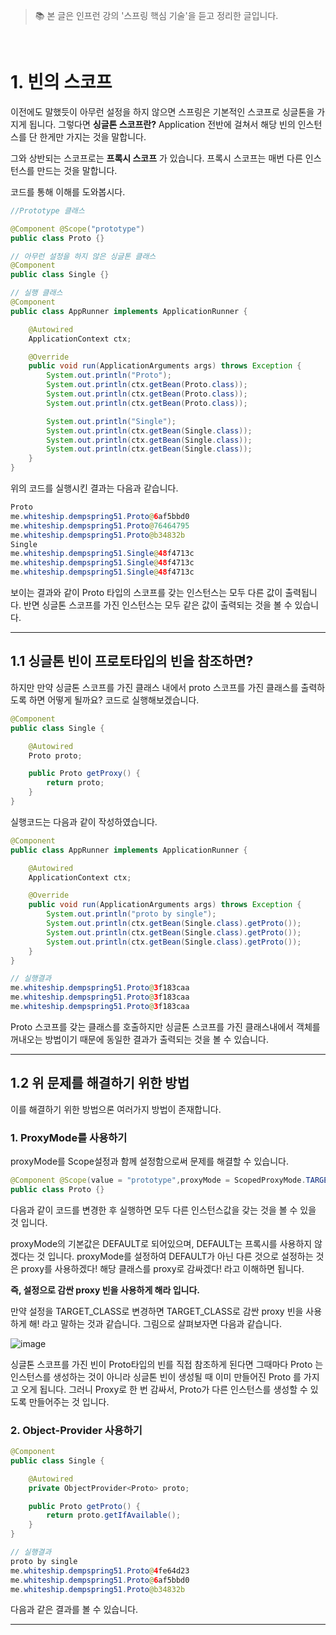 > 📚 본 글은 인프런 강의 '스프링 핵심 기술'을 듣고 정리한 글입니다. 

<br>

# **1. 빈의 스코프**

이전에도 말했듯이 아무런 설정을 하지 않으면 스프링은 기본적인 스코프로 싱글톤을 가지게 됩니다. 
그렇다면 **싱글톤 스코프란?** Application 전반에 걸쳐서 해당 빈의 인스턴스를 단 한게만 가지는 것을 말합니다. 

그와 상반되는 스코프로는 **프록시 스코프** 가 있습니다. 프록시 스코프는 매번 다른 인스턴스를 만드는 것을 말합니다. 

코드를 통해 이해를 도와봅시다. 
```java
//Prototype 클래스

@Component @Scope("prototype")
public class Proto {}

// 아무런 설정을 하지 않은 싱글톤 클래스 
@Component
public class Single {}

// 실행 클래스 
@Component
public class AppRunner implements ApplicationRunner {

    @Autowired
    ApplicationContext ctx;

    @Override
    public void run(ApplicationArguments args) throws Exception {
        System.out.println("Proto");
        System.out.println(ctx.getBean(Proto.class));
        System.out.println(ctx.getBean(Proto.class));
        System.out.println(ctx.getBean(Proto.class));

        System.out.println("Single");
        System.out.println(ctx.getBean(Single.class));
        System.out.println(ctx.getBean(Single.class));
        System.out.println(ctx.getBean(Single.class));
    }
}
```
위의 코드를 실행시킨 결과는 다음과 같습니다. 

```java
Proto
me.whiteship.dempspring51.Proto@6af5bbd0
me.whiteship.dempspring51.Proto@76464795
me.whiteship.dempspring51.Proto@b34832b
Single
me.whiteship.dempspring51.Single@48f4713c
me.whiteship.dempspring51.Single@48f4713c
me.whiteship.dempspring51.Single@48f4713c
```

보이는 결과와 같이 Proto 타입의 스코프를 갖는 인스턴스는 모두 다른 값이 출력됩니다. 반면 싱글톤 스코프를 가진 인스턴스는 모두 같은 값이 출력되는 것을 볼 수 있습니다. 

---
## **1.1 싱글톤 빈이 프로토타입의 빈을 참조하면?**

하지만 만약 싱글톤 스코프를 가진 클래스 내에서 proto 스코프를 가진 클래스를 출력하도록 하면 어떻게 될까요? 코드로 실행해보겠습니다. 

```java
@Component
public class Single {

    @Autowired
    Proto proto;

    public Proto getProxy() {
        return proto;
    }
}
```
실행코드는 다음과 같이 작성하였습니다. 
```java
@Component
public class AppRunner implements ApplicationRunner {

    @Autowired
    ApplicationContext ctx;

    @Override
    public void run(ApplicationArguments args) throws Exception {
        System.out.println("proto by single");
        System.out.println(ctx.getBean(Single.class).getProto());
        System.out.println(ctx.getBean(Single.class).getProto());
        System.out.println(ctx.getBean(Single.class).getProto());
    }
}

// 실행결과
me.whiteship.dempspring51.Proto@3f183caa
me.whiteship.dempspring51.Proto@3f183caa
me.whiteship.dempspring51.Proto@3f183caa
```
Proto 스코프를 갖는 클래스를 호출하지만 싱글톤 스코프를 가진 클래스내에서 객체를 꺼내오는 방법이기 때문에 동일한 결과가 출력되는 것을 볼 수 있습니다. 

---
## **1.2 위 문제를 해결하기 위한 방법**

이를 해결하기 위한 방법으론 여러가지 방법이 존재합니다. 

### 1. ProxyMode를 사용하기 

proxyMode를 Scope설정과 함께 설정함으로써 문제를 해결할 수 있습니다. 
```java
@Component @Scope(value = "prototype",proxyMode = ScopedProxyMode.TARGET_CLASS)
public class Proto {}
```
다음과 같이 코드를 변경한 후 실행하면 모두 다른 인스턴스값을 갖는 것을 볼 수 있을 것 입니다. 

proxyMode의 기본값은 DEFAULT로 되어있으며, DEFAULT는 프록시를 사용하지 않겠다는 것 입니다. proxyMode를 설정하여 DEFAULT가 아닌 다른 것으로 설정하는 것은 proxy를 사용하겠다! 해당 클래스를 proxy로 감싸겠다! 라고 이해하면 됩니다. 

**즉, 설정으로 감싼 proxy 빈을 사용하게 해라 입니다.**

만약 설정을 TARGET_CLASS로 변경하면 TARGET_CLASS로 감싼 proxy 빈을 사용하게 해! 라고 말하는 것과 같습니다. 그림으로 살펴보자면 다음과 같습니다. 

![image](https://user-images.githubusercontent.com/63777714/139543525-6ccc9a7b-05b2-4309-a3ba-47233c5ba634.png)

싱글톤 스코프를 가진 빈이 Proto타입의 빈를 직접 참조하게 된다면 그때마다 Proto 는 인스턴스를 생성하는 것이 아니라 싱글톤 빈이 생성될 때 이미 만들어진 Proto 를 가지고 오게 됩니다. 그러니 Proxy로 한 번 감싸서, Proto가 다른 인스턴스를 생성할 수 있도록 만들어주는 것 입니다. 

### 2. Object-Provider 사용하기

```java
@Component
public class Single {

    @Autowired
    private ObjectProvider<Proto> proto;

    public Proto getProto() {
        return proto.getIfAvailable();
    }
}

// 실행결과
proto by single
me.whiteship.dempspring51.Proto@4fe64d23
me.whiteship.dempspring51.Proto@6af5bbd0
me.whiteship.dempspring51.Proto@b34832b
```
다음과 같은 결과를 볼 수 있습니다. 

---

